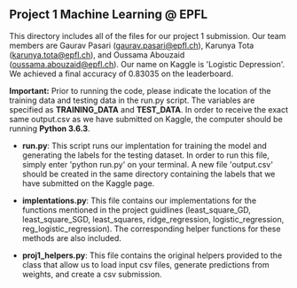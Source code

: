 ## Project 1 Machine Learning @ EPFL ##

This directory includes all of the files for our project 1 submission. Our team members are Gaurav Pasari (gaurav.pasari@epfl.ch), Karunya Tota (karunya.tota@epfl.ch), and Oussama Abouzaid (oussama.abouzaid@epfl.ch). Our name on Kaggle is 'Logistic Depression'. We achieved a final accuracy of 0.83035 on the leaderboard.

**Important:** Prior to running the code, please indicate the location of the training data and testing data in the run.py script. The variables are specified as **TRAINING_DATA** and **TEST_DATA**. In order to receive the exact same output.csv as we have submitted on Kaggle, the computer should be running **Python 3.6.3**.

* **run.py**: This script runs our implentation for training the model and generating the labels for the testing dataset. In order to run this file, simply enter 'python run.py' on your terminal. A new file 'output.csv' should be created in the same directory containing the labels that we have submitted on the Kaggle page.

* **implentations.py**: This file contains our implementations for the functions mentioned in the project guidlines (least_square_GD, least_square_SGD, least_squares, ridge_regression, logistic_regression, reg_logistic_regression). The corresponding helper functions for these methods are also included.

* **proj1_helpers.py**: This file contains the original helpers provided to the class that allow us to load input csv files, generate predictions from weights, and create a csv submission.


